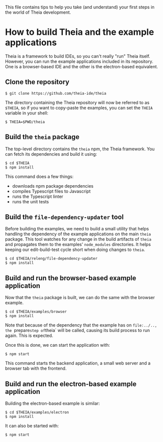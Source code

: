 This file contains tips to help you take (and understand) your first steps in
the world of Theia development.

# How to build Theia and the example applications

Theia is a framework to build IDEs, so you can't really "run" Theia itself.
However, you can run the example applications included in its repository.  One
is a browser-based IDE and the other is the electron-based equivalent.

## Clone the repository

    $ git clone https://github.com/theia-ide/theia

The directory containing the Theia repository will now be referred to as
`$THEIA`, so if you want to copy-paste the examples, you can set the `THEIA`
variable in your shell:

    $ THEIA=$PWD/theia

## Build the `theia` package

The top-level directory contains the `theia` npm, the Theia framework.  You can
fetch its dependencies and build it using:

    $ cd $THEIA
    $ npm install

This command does a few things:

 - downloads npm package dependencies
 - compiles Typescript files to Javascript
 - runs the Typescript linter
 - runs the unit tests

## Build the `file-dependency-updater` tool

Before building the examples, we need to build a small utility that helps
handling the dependency of the example applications on the main `theia`
package.  This tool watches for any change in the build artifacts of `theia`
and propagates them to the examples' `node_modules` directories.  It helps
keeping our edit-build-test cycle short when doing changes to `theia`.

    $ cd $THEIA/releng/file-dependency-updater
    $ npm install

## Build and run the browser-based example application

Now that the `theia` package is built, we can do the same with the browser
example.

    $ cd $THEIA/examples/browser
    $ npm install

Note that because of the dependency that the example has on `file:../.., the
`prepare` step of `theia` will be called, causing its build process to run
again.  This is expected.

Once this is done, we can start the application with:

    $ npm start

This command starts the backend application, a small web server and a browser
tab with the frontend.

## Build and run the electron-based example application

Building the electron-based example is similar:

    $ cd $THEIA/examples/electron
    $ npm install

It can also be started with:

    $ npm start
